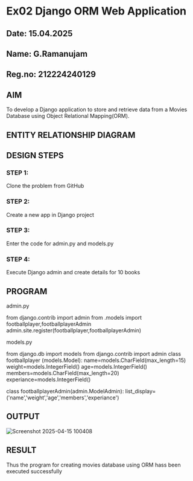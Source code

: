 # Ex02 Django ORM Web Application
## Date: 15.04.2025
## Name: G.Ramanujam
## Reg.no: 212224240129

## AIM
To develop a Django application to store and retrieve data from a Movies Database using Object Relational Mapping(ORM).

## ENTITY RELATIONSHIP DIAGRAM



## DESIGN STEPS

### STEP 1:
Clone the problem from GitHub

### STEP 2:
Create a new app in Django project

### STEP 3:
Enter the code for admin.py and models.py

### STEP 4:
Execute Django admin and create details for 10 books

## PROGRAM

admin.py

from django.contrib import admin
from .models import footballplayer,footballplayerAdmin
admin.site.register(footballplayer,footballplayerAdmin)

models.py

from django.db import models
from django.contrib import admin
class footballplayer (models.Model):
    name=models.CharField(max_length=15)
    weight=models.IntegerField()
    age=models.IntegerField()
    members=models.CharField(max_length=20)
    experiance=models.IntegerField()

class footballplayerAdmin(admin.ModelAdmin):
    list_display=('name','weight','age','members','experiance')




## OUTPUT

![Screenshot 2025-04-15 100408](https://github.com/user-attachments/assets/a9dcfc86-0320-4e11-aa45-07a04230e819)



## RESULT
Thus the program for creating movies database using ORM hass been executed successfully
